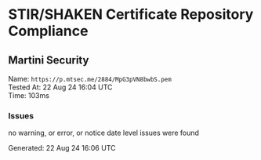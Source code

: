 # STIR/SHAKEN Certificate Repository Compliance

## Martini Security

Name: `https://p.mtsec.me/2884/MpG3pVN8bwbS.pem`\
Tested At: 22 Aug 24 16:04 UTC\
Time: 103ms

### Issues

no warning, or error, or notice date level issues were found

Generated: 22 Aug 24 16:06 UTC